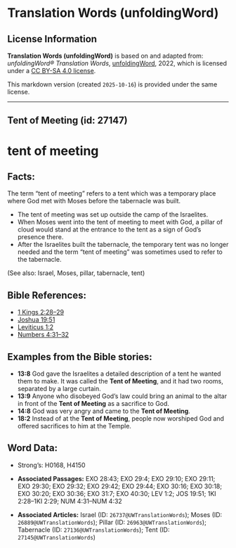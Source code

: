 # Translation Words (unfoldingWord)

## License Information

**Translation Words (unfoldingWord)** is based on and adapted from: _unfoldingWord® Translation Words_, [unfoldingWord](https://unfoldingword.org/utw), 2022, which is licensed under a [CC BY-SA 4.0 license](https://creativecommons.org/licenses/by-sa/4.0/legalcode.en).

This markdown version (created `2025-10-16`) is provided under the same license.



--------------------------------

## Tent of Meeting (id: 27147)

tent of meeting
===============

Facts:
------

The term “tent of meeting” refers to a tent which was a temporary place where God met with Moses before the tabernacle was built.

* The tent of meeting was set up outside the camp of the Israelites.
* When Moses went into the tent of meeting to meet with God, a pillar of cloud would stand at the entrance to the tent as a sign of God’s presence there.
* After the Israelites built the tabernacle, the temporary tent was no longer needed and the term “tent of meeting” was sometimes used to refer to the tabernacle.

(See also: Israel, Moses, pillar, tabernacle, tent)

Bible References:
-----------------

* [1 Kings 2:28–29](https://ref.ly/1Kgs2:28-1Kgs2:29)
* [Joshua 19:51](https://ref.ly/Josh19:51)
* [Leviticus 1:2](https://ref.ly/Lev1:2)
* [Numbers 4:31–32](https://ref.ly/Num4:31-Num4:32)

Examples from the Bible stories:
--------------------------------

* **13:8** God gave the Israelites a detailed description of a tent he wanted them to make. It was called the **Tent of Meeting**, and it had two rooms, separated by a large curtain.
* **13:9** Anyone who disobeyed God’s law could bring an animal to the altar in front of the **Tent of Meeting** as a sacrifice to God.
* **14:8** God was very angry and came to the **Tent of Meeting**.
* **18:2** Instead of at the **Tent of Meeting**, people now worshiped God and offered sacrifices to him at the Temple.

Word Data:
----------

* Strong’s: H0168, H4150

* **Associated Passages:** EXO 28:43; EXO 29:4; EXO 29:10; EXO 29:11; EXO 29:30; EXO 29:32; EXO 29:42; EXO 29:44; EXO 30:16; EXO 30:18; EXO 30:20; EXO 30:36; EXO 31:7; EXO 40:30; LEV 1:2; JOS 19:51; 1KI 2:28–1KI 2:29; NUM 4:31–NUM 4:32
* **Associated Articles:** Israel (ID: `26737@UWTranslationWords`); Moses (ID: `26889@UWTranslationWords`); Pillar (ID: `26963@UWTranslationWords`); Tabernacle (ID: `27136@UWTranslationWords`); Tent (ID: `27145@UWTranslationWords`)

